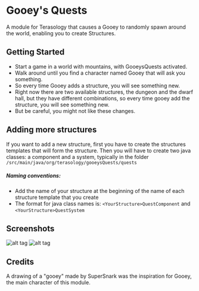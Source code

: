 #  Gooey's Quests

A module for Terasology that causes a Gooey to randomly spawn around the world, enabling you to create Structures.

## Getting Started

- Start a game in a world with mountains, with GooeysQuests activated.
- Walk around until you find a character named Gooey that will ask you something.
- So every time Gooey adds a structure, you will see something new.
- Right now there are two available structures, the dungeon and the dwarf hall, but they have different combinations, so every time gooey add the structure, you will see something new.
- But be careful, you might not like these changes.

## Adding more structures

If you want to add a new structure, first you have to create the structures templates that will form the structure. Then you will have to create two java classes: a component and a system, typically in the folder `/src/main/java/org/terasology/gooeysQuests/quests`
##### Naming conventions:
- Add the name of your structure at the beginning of the name of each structure template that you create
- The format for java class names is: `<YourStructure>QuestComponent` and `<YourStructure>QuestSystem`

## Screenshots

![alt tag](https://user-images.githubusercontent.com/33598488/34733694-92fda2b6-f569-11e7-9d65-a324abc9c5f2.jpg)
![alt tag](https://user-images.githubusercontent.com/33598488/34733696-9530241e-f569-11e7-97ad-9e973f0647b6.jpg)

## Credits

A drawing of a "gooey" made by SuperSnark was the inspiration for Gooey, the main character of this module.

